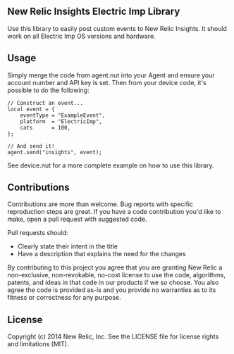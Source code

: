 ## New Relic Insights Electric Imp Library

Use this library to easily post custom events to New Relic Insights.  It should work on all Electric Imp OS versions and hardware.

## Usage
Simply merge the code from agent.nut into your Agent and ensure your account number and API key is set.  Then from your device code, it's possible to do the following:

    // Construct an event...
    local event = {
        eventType = "ExampleEvent",
        platform  = "ElectricImp",
        cats      = 100,
    };
    
    // And send it!
    agent.send("insights", event);

See device.nut for a more complete example on how to use this library.

## Contributions
Contributions are more than welcome. Bug reports with specific reproduction
steps are great. If you have a code contribution you'd like to make, open a
pull request with suggested code.

Pull requests should:

 * Clearly state their intent in the title
 * Have a description that explains the need for the changes

By contributing to this project you agree that you are granting New Relic a
non-exclusive, non-revokable, no-cost license to use the code, algorithms,
patents, and ideas in that code in our products if we so choose. You also agree
the code is provided as-is and you provide no warranties as to its fitness or
correctness for any purpose.

## License
Copyright (c) 2014 New Relic, Inc. See the LICENSE file for license rights and limitations (MIT).

